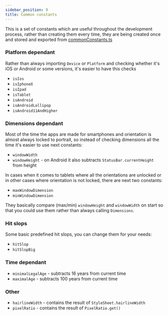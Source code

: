 ```yaml
---
sidebar_position: 9
title: Common constants
---
```

This is a set of constants which are useful throughout the development process, rather than creating them every time, 
they are being created once and stored and exported from [commonConstants.ts](https://github.com/svbutko/react-native-template-strong/blob/main/template/src/core/theme/commonConsts.ts)

### Platform dependant

Rather than always importing `Device` or `Platform` and checking whether it's iOS or Android or some versions, 
it's easier to have this checks

- `isIos`
- `isIphoneX`
- `isIpad`
- `isTablet`
- `isAndroid`
- `isAndroidLollipop`
- `isAndroid11AndHigher`

### Dimensions dependant

Most of the time the apps are made for smartphones and orientation is almost always locked to portrait,
so instead of checking dimensions all the time it's easier to use next constants:

- `windowWidth`
- `windowHeight` - on Android it also subtracts `StatusBar.currentHeight` from height

In cases when it comes to tablets where all the orientations are unlocked or in other cases where orientation is not locked,
there are next two constants:

- `maxWindowDimension`
- `minWindowDimension`

They basically compare (max/min) `windowHeight` and `windowWidth` on start so that you could use them rather than always calling `Dimensions`.

### Hit slops

Some basic predefined hit slops, you can change them for your needs:

- `hitSlop`
- `hitSlopBig`

### Time dependant

- `minimalLegalAge` - subtracts 16 years from current time
- `maximalAge` - subtracts 100 years from current time 


### Other

- `hairlineWidth` - contains the result of `StyleSheet.hairlineWidth`
- `pixelRatio` - contains the result of `PixelRatio.get()`



